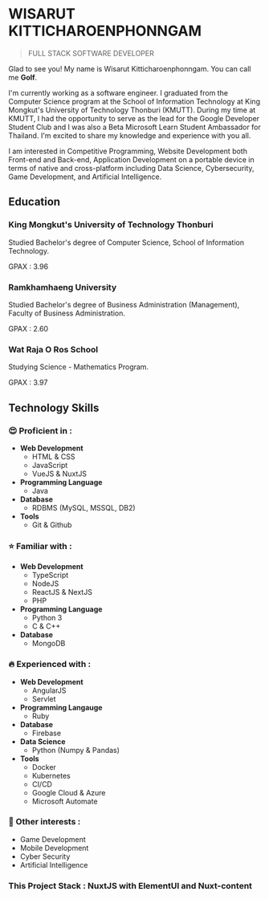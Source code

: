# WISARUT KITTICHAROENPHONNGAM

> FULL STACK SOFTWARE DEVELOPER

Glad to see you! My name is Wisarut Kitticharoenphonngam. You can call me **Golf**. 

I'm currently working as a software engineer. I graduated from the Computer Science program at the School of Information Technology at King Mongkut's University of Technology Thonburi (KMUTT). During my time at KMUTT, I had the opportunity to serve as the lead for the Google Developer Student Club and I was also a Beta Microsoft Learn Student Ambassador for Thailand. I'm excited to share my knowledge and experience with you all.

I am interested in Competitive Programming, Website Development both Front-end and Back-end, Application Development on a portable device in terms of native and cross-platform including Data Science, Cybersecurity, Game Development, and Artificial Intelligence.


## Education

### King Mongkut's University of Technology Thonburi

Studied Bachelor's degree of Computer Science, School of Information Technology.

GPAX : 3.96

### Ramkhamhaeng University

Studied Bachelor's degree of Business Administration (Management), Faculty of Business Administration.

GPAX : 2.60

### Wat Raja O Ros School

Studying Science - Mathematics Program. 

GPAX : 3.97

## Technology Skills

### 😍 Proficient in :

- **Web Development**
  - HTML & CSS
  - JavaScript
  - VueJS & NuxtJS
- **Programming Language**
  - Java
- **Database**
  - RDBMS (MySQL, MSSQL, DB2)
- **Tools**
  - Git & Github

### ⭐️ Familiar with :

- **Web Development**
  - TypeScript
  - NodeJS
  - ReactJS & NextJS
  - PHP
- **Programming Language**
  - Python 3
  - C & C++
- **Database**
  - MongoDB

### 🔥 Experienced with :

- **Web Development**
  - AngularJS
  - Servlet
- **Programming Langauge**
  - Ruby
- **Database**
  - Firebase
- **Data Science**
  - Python (Numpy & Pandas)
- **Tools**
  - Docker
  - Kubernetes
  - CI/CD
  - Google Cloud & Azure
  - Microsoft Automate

### 🤩 Other interests :

- Game Development
- Mobile Development
- Cyber Security
- Artificial Intelligence

### This Project Stack : NuxtJS with ElementUI and Nuxt-content
